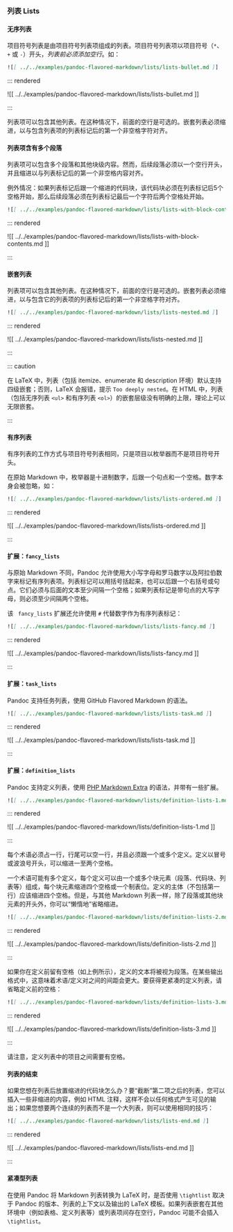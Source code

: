 ### 列表 Lists

#### 无序列表

项目符号列表是由项目符号列表项组成的列表。项目符号列表项以项目符号（`*`、`+` 或 `-`）开头，*列表前必须添加空行*。如：

```markdown
![[ ../../examples/pandoc-flavored-markdown/lists/lists-bullet.md ]]
```

::: rendered

![[ ../../examples/pandoc-flavored-markdown/lists/lists-bullet.md ]]

:::

列表项可以包含其他列表。在这种情况下，前面的空行是可选的。嵌套列表必须缩进，以与包含列表项的列表标记后的第一个非空格字符对齐。

#### 列表项含有多个段落

列表项可以包含多个段落和其他块级内容。然而，后续段落必须以一个空行开头，并且缩进以与列表标记后的第一个非空格内容对齐。

例外情况：如果列表标记后跟一个缩进的代码块，该代码块必须在列表标记后5个空格开始，那么后续段落必须在列表标记最后一个字符后两个空格处开始。

```markdown
![[ ../../examples/pandoc-flavored-markdown/lists/lists-with-block-contents.md ]]
```

::: rendered

![[ ../../examples/pandoc-flavored-markdown/lists/lists-with-block-contents.md ]]

:::

#### 嵌套列表

列表项可以包含其他列表。在这种情况下，前面的空行是可选的。嵌套列表必须缩进，以与包含它的列表项的列表标记后的第一个非空格字符对齐。

```markdown
![[ ../../examples/pandoc-flavored-markdown/lists/lists-nested.md ]]
```

::: rendered

![[ ../../examples/pandoc-flavored-markdown/lists/lists-nested.md ]]

:::

::: caution

在 LaTeX 中，列表（包括 itemize、enumerate 和 description 环境）默认支持 四级嵌套；否则，LaTeX 会报错，提示 `Too deeply nested`。在 HTML 中，列表（包括无序列表 `<ul>` 和有序列表 `<ol>`）的嵌套层级没有明确的上限，理论上可以无限嵌套。

:::

#### 有序列表

有序列表的工作方式与项目符号列表相同，只是项目以枚举器而不是项目符号开头。

在原始 Markdown 中，枚举器是十进制数字，后跟一个句点和一个空格。数字本身会被忽略，如：

```markdown
![[ ../../examples/pandoc-flavored-markdown/lists/lists-ordered.md ]]
```

::: rendered

![[ ../../examples/pandoc-flavored-markdown/lists/lists-ordered.md ]]

:::

#### 扩展：`fancy_lists`

与原始 Markdown 不同，Pandoc 允许使用大小写字母和罗马数字以及阿拉伯数字来标记有序列表项。列表标记可以用括号括起来，也可以后跟一个右括号或句点。它们必须与后面的文本至少间隔一个空格；如果列表标记是带句点的大写字母，则必须至少间隔两个空格。

该 ` fancy_lists` 扩展还允许使用 `#` 代替数字作为有序列表标记：

```markdown
![[ ../../examples/pandoc-flavored-markdown/lists/lists-fancy.md ]]
```

::: rendered

![[ ../../examples/pandoc-flavored-markdown/lists/lists-fancy.md ]]

:::

#### 扩展：`task_lists`

Pandoc 支持任务列表，使用 GitHub Flavored Markdown 的语法。

```markdown
![[ ../../examples/pandoc-flavored-markdown/lists/lists-task.md ]]
```

::: rendered

![[ ../../examples/pandoc-flavored-markdown/lists/lists-task.md ]]

:::

#### 扩展：`definition_lists`

Pandoc 支持定义列表，使用 [PHP Markdown Extra](https://michelf.ca/projects/php-markdown/extra/) 的语法，并带有一些扩展。

```markdown
![[ ../../examples/pandoc-flavored-markdown/lists/definition-lists-1.md ]]
```

::: rendered

![[ ../../examples/pandoc-flavored-markdown/lists/definition-lists-1.md ]]

:::

每个术语必须占一行，行尾可以空一行，并且必须跟一个或多个定义。定义以冒号或波浪号开头，可以缩进一至两个空格。

一个术语可能有多个定义，每个定义可以由一个或多个块元素（段落、代码块、列表等）组成，每个块元素缩进四个空格或一个制表位。定义的主体（不包括第一行）应该缩进四个空格。但是，与其他 Markdown 列表一样，除了段落或其他块元素的开头外，你可以“懒惰地”省略缩进。

```markdown
![[ ../../examples/pandoc-flavored-markdown/lists/definition-lists-2.md ]]
```

::: rendered

![[ ../../examples/pandoc-flavored-markdown/lists/definition-lists-2.md ]]

:::

如果你在定义前留有空格（如上例所示），定义的文本将被视为段落。在某些输出格式中，这意味着术语/定义对之间的间距会更大。要获得更紧凑的定义列表，请省略定义前的空格：

```markdown
![[ ../../examples/pandoc-flavored-markdown/lists/definition-lists-3.md ]]
```

::: rendered

![[ ../../examples/pandoc-flavored-markdown/lists/definition-lists-3.md ]]

:::

请注意，定义列表中的项目之间需要有空格。


#### 列表的结束

如果您想在列表后放置缩进的代码块怎么办？要“截断”第二项之后的列表，您可以插入一些非缩进的内容，例如 HTML 注释，这样不会以任何格式产生可见的输出；如果您想要两个连续的列表而不是一个大列表，则可以使用相同的技巧：

```markdown
![[ ../../examples/pandoc-flavored-markdown/lists/lists-end.md ]]
```

::: rendered

![[ ../../examples/pandoc-flavored-markdown/lists/lists-end.md ]]

:::

#### 紧凑型列表

在使用 Pandoc 将 Markdown 列表转换为 LaTeX 时，是否使用 `\tightlist` 取决于 Pandoc 的版本、列表的上下文以及输出的 LaTeX 模板。如果列表嵌套在其他环境中（例如表格、定义列表等）或列表项间存在空行，Pandoc 可能不会插入 `\tightlist`。
